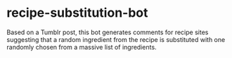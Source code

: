 # recipe-substitution-bot
Based on a Tumblr post, this bot generates comments for recipe sites suggesting that a random ingredient from the recipe is substituted with one randomly chosen from a massive list of ingredients.
